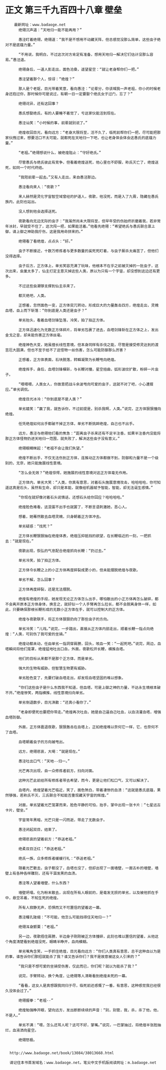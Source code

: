 # 正文 第三千九百四十八章 壁垒
        最新网址：www.badaoge.net
          绝翎沉声道：“天地归一能不能再用？”
      
          愚泾盯着绝翎，绝翎道：“我不是不想用不动藏天阵，但总感觉没那么简单，这些虫子绝对不是底蕴力量。”
      
          “不用说，我明白，不过这次对方肯定有准备，想用天地归一解决它们估计没那么容易。”愚泾道。
      
          绝翎身后，一道人影走出，面色沧桑，遥望星空：“就让老身帮你们一把。”
      
          愚泾望着那个人，惊讶：“绝煌？”
      
          那人是个老妪，目光带着笑意，看向愚泾：“论辈分，你该喊我一声老祖，你小的时候老身还抱过你，那时候你可是说过，有朝一日一定要娶个绝氏女子过门，忘了？”
      
          绝翎诧异，还有这回事？
      
          愚氏想娶绝氏，有的人要睡不着觉了，亏这家伙能活到现在。
      
          愚泾讪笑：“小时候的事，前辈就别说了。”
      
          绝煌收回目光，看向远方：“老身大限将至，活不久了，临死前帮你们一把，尽可能把那家伙拽过来，想要活口不太可能，就都死在天地归一下吧，也让老身体会体会这愚氏的底蕴力量。”
      
          “老祖。”绝翎想说什么，被绝煌阻止：“守好绝氏。”
      
          尽管愚氏与绝氏彼此有竞争，但看着绝煌送死，他心里也不舒服，称氏灭亡了，绝煌送死，如同一个时代终结。
      
          “我陪前辈一起去。”又有人走出，来自愚泾那边。
      
          愚泾看向来人：“夜歌？”
      
          来人赫然是灵化宇宙智空域曾经的护道人，夜歌，他没死，而是入了九霄，隐藏在愚氏族内，此刻也站出。
      
          没人想到他会选择送死。
      
          夜歌看向无边无际的虫子：“我虽然尚未大限将至，但早年受的伤始终折磨着我，若非常年冰封，早就受不住了，这次闯一把，如果能活着。”他看先绝翎：“希望绝氏与愚氏联合禀上御，请上御之神助我疗伤，这是我用命拼来的。”
      
          绝翎看了看绝煌，点点头：“好。”
      
          虫子不断接近，十数万修炼者与更多数量的奚死死盯着，与虫子厮杀太痛苦了，但他们没得选择。
      
          虫子后方，正方体上，单劣笑容充满了玩味，他根本不在乎之前被灭掉的一批虫子，这次出来，虫巢太多了，仙主打定主意灭掉这些人类，原以为只有一个宇宙，却没想到这边还有更多。
      
          不过这些虫潮够支撑到仙主杀来了。
      
          都灭绝吧，人类。
      
          正想着，忽然面色一变，正方体突兀转动，形成巨大的力量轰击四方，绝煌走出，灵魄血塔，自上而下斩落：“你到底是人类还是虫子？”
      
          单劣抬头，看着血塔剑锋坠落，冷笑，拍了拍正方体。
      
          正方体迅速化为无数正方体碎片，将单劣包裹了进去，血塔剑锋斩在正方体之上，发出金戈之音，却未能伤害正方体丝毫。
      
          绝煌神色大变，她虽擅长线性意境，但本身同样有杀伐之能，尽管是接受修灵达到的渡苦厄大圆满，但也不至于给不了这怪物一丝伤害，怎么可能防御那么厉害？
      
          正想着，正方体表面，石块脱落，转瞬凝聚为长鞭甩向绝煌。
      
          绝煌挥手，身后，血塔剑锋橫斩，与长鞭对撞，星空扭曲，弧形波纹扩散，粉碎一片虫子。
      
          “喂喂喂，人类女人，你故意把战斗余波甩向可爱的虫子，这就不对了吧，小心遭报应。”单劣调侃。
      
          绝煌目光冰冷：“你到底是不是人类？”
      
          单劣嬉笑：“赢了我，就告诉你，不过前提是，别杀我啊，人类。”说完，正方体狠狠撞向绝煌。
      
          任凭绝煌如何出手都破不掉正方体，单劣不断挑衅绝煌，自己也不出手。
      
          远方，愚泾与绝翎他们看的焦急：“距离虫子杀来还有不足半注香，如果半注香内没能将那正方体怪物扔进天地归一范围，就失败了，解决这些虫子没有意义。”
      
          绝翎眼睛眯起：“老祖不会让我们失望。”
      
          绝煌不断出手，不仅无法伤到正方体，连推动正方体都做不到，防御和力量不是一个级别的，无奈，她只能施展线性意境。
      
          “怎么会无效？”绝煌惊愕，她施展的线性意境对这正方体毫无作用。
      
          正方体内，单劣大笑：“人类，你真有意思，对着石头施展意境攻击，哈哈哈哈，你可知道这真是石头，虽然有生命，却只是本能，就像给机器赋予智能，智能，却无法诞生感情。”
      
          “你现在就好像对着石头说情话，还想石头给你回应？哈哈哈哈。”
      
          绝煌脸色难看，这混蛋不出手也就罢了，不断言语刺激她，恶心人。
      
          想着，她蓦然散去血塔灵魄，只身朝着正方体冲去。
      
          单劣疑惑：“找死？”
      
          正方体长鞭狠狠抽在绝煌体表，绝煌压抑抵挡的欲望，在长鞭临近的一刻，一把抓去：“就是现在。”
      
          夜歌出现，恢弘的气息配合绝煌抓向长鞭：“扔过去。”
      
          单劣冷笑，拍了拍正方体。
      
          正方体令长鞭之上的小正方体再度碎裂成更小的，但未能摆脱绝煌与夜歌。
      
          单劣不解，怎么回事？
      
          正方体再度碎裂，还是无法摆脱。
      
          绝煌有绝煌的手段，她发现无论正方体怎么出手，哪怕散出的小正方体再怎么破碎，都不会离开原本正方体身体，换言之，就好似一个人手臂再怎么拉长，都不会脱离身体一样，如此，只要确保那根长鞭形成的无数小正方体在手，就可以控制大的正方体。
      
          绝煌与夜歌联手，将正方体狠狠扔向了那些虫子的方向。
      
          单劣冷笑：“儿戏。”说完，一步踏出，直接从正方体内部走出，顺着长鞭一指点向绝煌：“人类，可别伤了我可爱的坐骑。”
      
          绝煌动都未动，任由单劣一指洞穿肩膀，回头，咳血一笑：“一起死吧。”说完，周边，血塔瞬间将他们笼罩，绝煌猛地吐出口血，外面，夜歌松开长鞭，横推血塔。
      
          他们的目标从来都不是那个正方体，而是单劣。
      
          强大的生物有威胁，但智慧生物更有威胁。
      
          单劣脸色变了，先要打破血塔走出，却发现血塔坚固的难以想象。
      
          “你们这些虫子是什么东西我不知道，但血塔，可是上御之神的力量，不达永生境根本破不开。”绝煌惨笑，两指横推，线性意境扫向单劣。
      
          单劣倒退数步，目光涣散：“还真小看你了。”
      
          “老身即便死也要把你带走。”绝煌再次吐血，她是自己逼自己吐血，以血浇灌血塔，增强血塔防御。
      
          外面，正方体震退夜歌，狠狠轰击在血塔上，正如绝煌难以奈何它一样，它，也奈何不了血塔。
      
          血塔朝着虫子的方向被甩出。
      
          远方，绝翎悲哀，大喝：“就是现在。”
      
          愚泾吐出口气：“天地--归一。”
      
          光芒再次出现，自一众修炼者前方，扫向对面。
      
          这种光芒此前给所有修炼者带去希望，而今，更是让他们松口气，又可以解决了。
      
          血塔内，绝煌望着光芒临近，笑了，面色煞白，带着凄惨的血渍：“这就是愚氏底蕴，果然够强，若称氏不灭，三氏联合不知能否重现藏天宇宙的辉煌。”
      
          对面，单劣望着光芒笼罩而来，脸色平静的可怕，抬手，掌中出现一张卡片：“七星远古卡片，壁垒。”
      
          宇宙常年黑暗，光芒只是一闪而逝，带走了无数虫子。
      
          愚泾闭起双目，结束了。
      
          绝翎悲哀的望着前方：“恭送老祖。”
      
          绝柔双目泛红：“恭送老祖。”
      
          绝氏一族，众多修炼者缓缓行礼：“恭送老祖。”
      
          随着光芒散去，虫子都没了，血塔也没了，但却出现了一面墙壁，一面古朴的墙壁，墙壁上有各种各样雕刻，还有干涸发黑的血渍。
      
          愚泾等人望着墙壁，什么东西？
      
          墙壁坍塌，化为粉末散去，出现在所有人眼前的，是毫发无损的单劣，以及被他抓在手中，悬空吊着，不知生死的绝煌。
      
          所有人寂静无声，恐惧而又不可置信的望着这一幕。
      
          愚泾瞳孔陡缩：“不可能，他怎么可能挡得住天地归一？”
      
          绝翎浑身颤栗：“老祖。”
      
          另一边，夜歌捂住肩膀，半边身子刚刚被正方体撞碎，此刻也难以置信的望着，从他这个角度清楚看到绝煌没死，眼睛半睁开，血肉模糊。
      
          单劣嘴角含笑，一手抓住绝煌，目光看向远方：“你们人类真有意思，总干这种自以为是的事，谁告诉你们那招就能杀了我？谁又告诉你们？我不是故意被这女人引来的？”
      
          “我只是不想可爱的坐骑受伤害，仅此而已，你们呢？就以为能杀了我？”
      
          说完，手臂转动，换个角度，让绝翎等人清晰看到绝煌未死的一幕。
      
          “看看，这女人是真想跟我同归于尽，临死前还感慨了一番，有意思，这种感觉我已经很久没体会过了。”
      
          绝翎握拳：“老祖--”
      
          绝煌勉强睁开眼，望向远方，发出断断续续的声音：“别，别管，我，杀，杀了他，他，不是人。”
      
          单劣不满：“喂，怎么还骂人呢？这可不好，掌嘴。”说完，一巴掌抽过，将绝煌半张脸抽烂，血液洒向星空。
      
          绝翎怒极。
      
      
      http://www.badaoge.net/book/13084/38013668.html
      
      请记住本书首发域名：www.badaoge.net。笔尖中文手机版阅读网址：m.badaoge.net